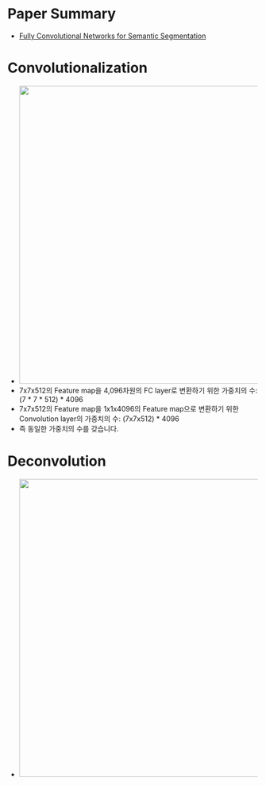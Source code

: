 # Paper Summary
- [Fully Convolutional Networks for Semantic Segmentation](https://arxiv.org/pdf/1411.4038.pdf)

# Convolutionalization
- <img src="https://miro.medium.com/max/1400/1*2IuHjzPjjGXtDU-eAUzxeA.webp" width="600">
- 7x7x512의 Feature map을 4,096차원의 FC layer로 변환하기 위한 가중치의 수: (7 * 7 * 512) * 4096
- 7x7x512의 Feature map을 1x1x4096의 Feature map으로 변환하기 위한 Convolution layer의 가중치의 수: (7x7x512) * 4096
- 즉 동일한 가중치의 수를 갖습니다.

# Deconvolution
- <img src="https://miro.medium.com/max/1400/1*gtBk1yTapyFzvh00DUkGBA.webp" width="600">
